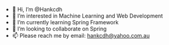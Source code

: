 - 👋 Hi, I’m @Hankcdh
- 👀 I’m interested in Machine Learning and Web Development 
- 🌱 I’m currently learning Spring Framework
- 💞️ I’m looking to collaborate on Spring 
- 📫 Please reach me by email: hankcdh@yahoo.com.au

